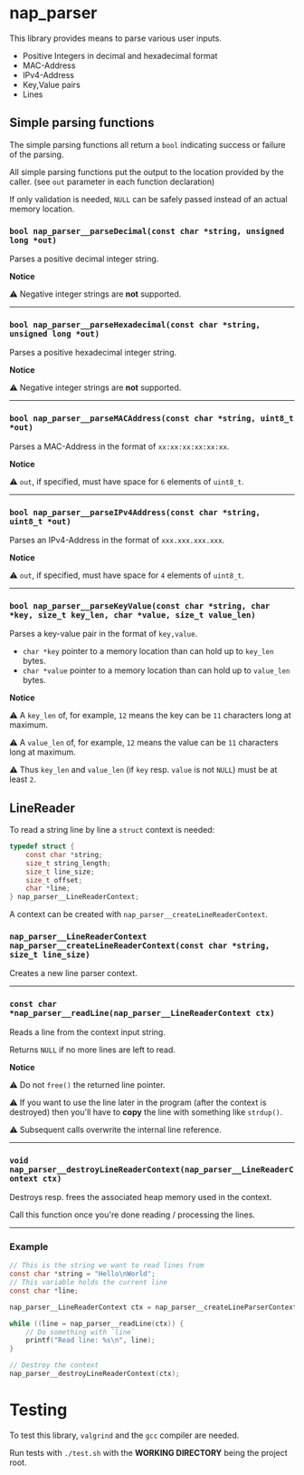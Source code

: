 # nap_parser

This library provides means to parse various user inputs.

- Positive Integers in decimal and hexadecimal format
- MAC-Address
- IPv4-Address
- Key,Value pairs
- Lines 

## Simple parsing functions

The simple parsing functions all return a `bool` indicating success or failure of the parsing.

All simple parsing functions put the output to the location provided by the caller. (see `out` parameter in each function declaration)

If only validation is needed, `NULL` can be safely passed instead of an actual memory location.

### `bool nap_parser__parseDecimal(const char *string, unsigned long *out)`

Parses a positive decimal integer string.

**Notice**

⚠️  Negative integer strings are **not** supported.


---

### `bool nap_parser__parseHexadecimal(const char *string, unsigned long *out)`

Parses a positive hexadecimal integer string.

**Notice**

⚠️  Negative integer strings are **not** supported.

---

### `bool nap_parser__parseMACAddress(const char *string, uint8_t *out)`

Parses a MAC-Address in the format of `xx:xx:xx:xx:xx:xx`.

**Notice**

⚠️  `out`, if specified, must have space for `6` elements of `uint8_t`.

---

### `bool nap_parser__parseIPv4Address(const char *string, uint8_t *out)`

Parses an IPv4-Address in the format of `xxx.xxx.xxx.xxx`.

**Notice**

⚠️  `out`, if specified, must have space for `4` elements of `uint8_t`.

---

### `bool nap_parser__parseKeyValue(const char *string, char *key, size_t key_len, char *value, size_t value_len)`

Parses a key-value pair in the format of `key,value`.

- `char *key` pointer to a memory location than can hold up to `key_len` bytes.
- `char *value` pointer to a memory location than can hold up to `value_len` bytes.

**Notice**

⚠️  A `key_len` of, for example, `12` means the key can be `11` characters long at maximum.

⚠️  A `value_len` of, for example, `12` means the value can be `11` characters long at maximum.

⚠️ Thus `key_len` and `value_len` (if `key` resp. `value` is not `NULL`) must be at least `2`.

## LineReader

To read a string line by line a `struct` context is needed:

```c
typedef struct {
	const char *string;
	size_t string_length;
	size_t line_size;
	size_t offset;
	char *line;
} nap_parser__LineReaderContext;
```

A context can be created with `nap_parser__createLineReaderContext`.

### `nap_parser__LineReaderContext nap_parser__createLineReaderContext(const char *string, size_t line_size)`

Creates a new line parser context. 

---

### `const char *nap_parser__readLine(nap_parser__LineReaderContext ctx)`

Reads a line from the context input string.

Returns `NULL` if no more lines are left to read.

**Notice**

⚠️  Do not `free()` the returned line pointer. 

⚠️  If you want to use the line later in the program (after the context is destroyed) then you'll have to **copy** the line with something like `strdup()`.

⚠️  Subsequent calls overwrite the internal line reference.

---

### `void nap_parser__destroyLineReaderContext(nap_parser__LineReaderContext ctx)`

Destroys resp. frees the associated heap memory used in the context.

Call this function once you're done reading / processing the lines.

---

### Example 

```c
// This is the string we want to read lines from
const char *string = "Hello\nWorld";
// This variable holds the current line
const char *line;

nap_parser__LineReaderContext ctx = nap_parser__createLineParserContext(string, 128);

while ((line = nap_parser__readLine(ctx)) {
	// Do something with `line`
	printf("Read line: %s\n", line);
}

// Destroy the context
nap_parser__destroyLineReaderContext(ctx);
```

# Testing

To test this library, `valgrind` and the `gcc` compiler are needed.

Run tests with `./test.sh` with the **WORKING DIRECTORY** being the project root.
